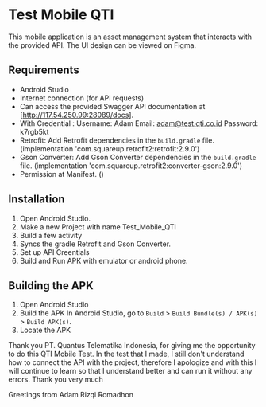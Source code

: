 # Test Mobile QTI

This mobile application is an asset management system that interacts with the provided API. The UI design can be viewed on Figma.

## Requirements

- Android Studio
- Internet connection (for API requests)
- Can access the provided Swagger API documentation at [http://117.54.250.99:28089/docs].
- With Credential :
  Username: Adam
  Email: adam@test.qti.co.id
  Password: k7rgb5kt
- Retrofit: Add Retrofit dependencies in the `build.gradle` file. (implementation 'com.squareup.retrofit2:retrofit:2.9.0')
- Gson Converter: Add Gson Converter dependencies in the `build.gradle` file. (implementation 'com.squareup.retrofit2:converter-gson:2.9.0')
- Permission at Manifest. (<uses-permission android:name="android.permission.INTERNET" />)
  

## Installation

1. Open Android Studio.
2. Make a new Project with name Test_Mobile_QTI
3. Build a few activity
4. Syncs the gradle Retrofit and Gson Converter.
5. Set up API Creentials
6. Build and Run APK with emulator or android phone.

## Building the APK

1. Open Android Studio
2. Build the APK
   In Android Studio, go to `Build` > `Build Bundle(s) / APK(s)` > `Build APK(s)`.
3. Locate the APK

Thank you PT. Quantus Telematika Indonesia, for giving me the opportunity to do this QTI Mobile Test. 
In the test that I made, I still don't understand how to connect the API with the project, therefore I apologize and with this I will continue to learn so that I understand better and can run it without any errors.
Thank you very much

Greetings from Adam Rizqi Romadhon

